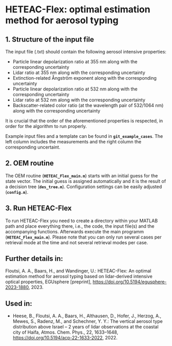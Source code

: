 # HETEAC-Flex: optimal estimation method for aerosol typing

## 1. Structure of the input file  
The input file (.txt) should contain the following aerosol intensive properties:  
- Particle linear depolarization ratio at 355 nm along with the corresponding uncertainty 
- Lidar ratio at 355 nm along with the corresponding uncertainty 
- Extinction-related Ångström exponent along with the corresponding uncertainty
- Particle linear depolarization ratio at 532 nm along with the corresponding uncertainty
- Lidar ratio at 532 nm along with the corresponding uncertainty
- Backscatter-related color ratio (at the wavelength pair of 532/1064 nm) along with the corresponding uncertainty
 
 It is crucial that the order of the aforementioned properties is respected, in order for the algorithm to run properly.
 
 Example input files and a template can be found in <code><b>git_example_cases</b></code>.  The left column includes the measurements and the right column the corresponding uncertaint.

## 2. OEM routine 

The OEM routine (<code><b>HETEAC_Flex_main.m</b></code>) starts with an initial guess for the state vector. The initial guess is assigned automatically and it is the result of a decision tree (<code><b>des_tree.m</b></code>). Configuration settings can be easily adjusted (<code><b>config.m</b></code>).

## 3. Run HETEAC-Flex

To run HETEAC-Flex you need to create a directory within your MATLAB path and place everything there, i.e., the code, the input file(s) and the accompanying functions. Afterwards execute the main programm (<code><b>HETEAC_Flex_main.m</b></code>). Please note that you can only run several cases per retrieval mode at the time and not several retrieval modes per case. 




## Further details in:
Floutsi, A. A., Baars, H., and Wandinger, U.: HETEAC-Flex: An optimal estimation method for aerosol typing based on lidar-derived intensive optical properties, EGUsphere [preprint], https://doi.org/10.5194/egusphere-2023-1880, 2023. 

 ## Used in:
 - Heese, B., Floutsi, A. A., Baars, H., Althausen, D., Hofer, J., Herzog, A., Mewes, S., Radenz, M., and Schechner, Y. Y.: The vertical aerosol type distribution above Israel – 2 years of lidar observations at the coastal city of Haifa, Atmos. Chem. Phys., 22, 1633–1648, https://doi.org/10.5194/acp-22-1633-2022, 2022. 


